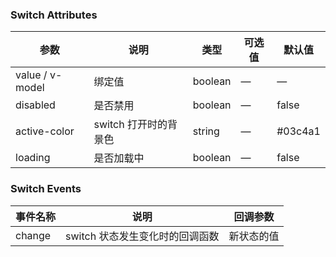 ### Switch Attributes

| 参数            | 说明                  | 类型    | 可选值 | 默认值  |
| --------------- | --------------------- | ------- | ------ | ------- |
| value / v-model | 绑定值                | boolean | —      | —       |
| disabled        | 是否禁用              | boolean | —      | false   |
| active-color    | switch 打开时的背景色 | string  | —      | #03c4a1 |
| loading         | 是否加载中            | boolean | —      | false   |

### Switch Events

| 事件名称 | 说明                            | 回调参数   |
| -------- | ------------------------------- | ---------- |
| change   | switch 状态发生变化时的回调函数 | 新状态的值 |

